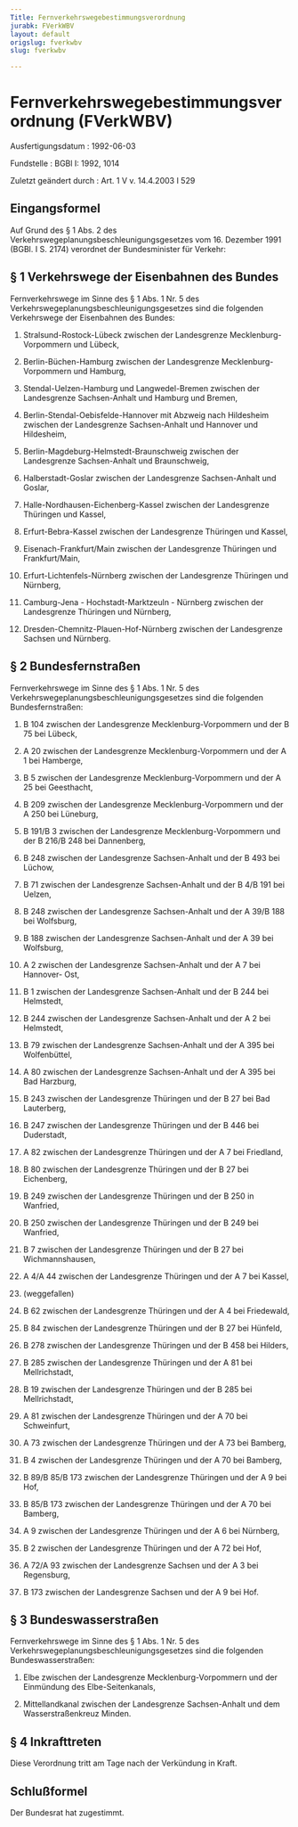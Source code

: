 ```yaml
---
Title: Fernverkehrswegebestimmungsverordnung
jurabk: FVerkWBV
layout: default
origslug: fverkwbv
slug: fverkwbv

---
```


# Fernverkehrswegebestimmungsverordnung (FVerkWBV)

Ausfertigungsdatum
:   1992-06-03

Fundstelle
:   BGBl I: 1992, 1014

Zuletzt geändert durch
:   Art. 1 V v. 14.4.2003 I 529

## Eingangsformel

Auf Grund des § 1 Abs. 2 des
Verkehrswegeplanungsbeschleunigungsgesetzes vom 16. Dezember 1991
(BGBl. I S. 2174) verordnet der Bundesminister für Verkehr:

## § 1 Verkehrswege der Eisenbahnen des Bundes

Fernverkehrswege im Sinne des § 1 Abs. 1 Nr. 5 des
Verkehrswegeplanungsbeschleunigungsgesetzes sind die folgenden
Verkehrswege der Eisenbahnen des Bundes:


1.  Stralsund-Rostock-Lübeck zwischen der Landesgrenze Mecklenburg-
    Vorpommern und Lübeck,


2.  Berlin-Büchen-Hamburg zwischen der Landesgrenze Mecklenburg-Vorpommern
    und Hamburg,


3.  Stendal-Uelzen-Hamburg und Langwedel-Bremen zwischen der Landesgrenze
    Sachsen-Anhalt und Hamburg und Bremen,


4.  Berlin-Stendal-Oebisfelde-Hannover mit Abzweig nach Hildesheim
    zwischen der Landesgrenze Sachsen-Anhalt und Hannover und Hildesheim,


5.  Berlin-Magdeburg-Helmstedt-Braunschweig zwischen der Landesgrenze
    Sachsen-Anhalt und Braunschweig,


6.  Halberstadt-Goslar zwischen der Landesgrenze Sachsen-Anhalt und
    Goslar,


7.  Halle-Nordhausen-Eichenberg-Kassel zwischen der Landesgrenze Thüringen
    und Kassel,


8.  Erfurt-Bebra-Kassel zwischen der Landesgrenze Thüringen und Kassel,


9.  Eisenach-Frankfurt/Main zwischen der Landesgrenze Thüringen und
    Frankfurt/Main,


10. Erfurt-Lichtenfels-Nürnberg zwischen der Landesgrenze Thüringen und
    Nürnberg,


11. Camburg-Jena - Hochstadt-Marktzeuln - Nürnberg zwischen der
    Landesgrenze Thüringen und Nürnberg,


12. Dresden-Chemnitz-Plauen-Hof-Nürnberg zwischen der Landesgrenze Sachsen
    und Nürnberg.

## § 2 Bundesfernstraßen

Fernverkehrswege im Sinne des § 1 Abs. 1 Nr. 5 des
Verkehrswegeplanungsbeschleunigungsgesetzes sind die folgenden
Bundesfernstraßen:

1.  B 104 zwischen der Landesgrenze Mecklenburg-Vorpommern und der B 75
    bei Lübeck,


2.  A 20 zwischen der Landesgrenze Mecklenburg-Vorpommern und der A 1 bei
    Hamberge,


3.  B 5 zwischen der Landesgrenze Mecklenburg-Vorpommern und der A 25 bei
    Geesthacht,


4.  B 209 zwischen der Landesgrenze Mecklenburg-Vorpommern und der A 250
    bei Lüneburg,


5.  B 191/B 3 zwischen der Landesgrenze Mecklenburg-Vorpommern und der B
    216/B 248 bei Dannenberg,


6.  B 248 zwischen der Landesgrenze Sachsen-Anhalt und der B 493 bei
    Lüchow,


7.  B 71 zwischen der Landesgrenze Sachsen-Anhalt und der B 4/B 191 bei
    Uelzen,


8.  B 248 zwischen der Landesgrenze Sachsen-Anhalt und der A 39/B 188 bei
    Wolfsburg,


9.  B 188 zwischen der Landesgrenze Sachsen-Anhalt und der A 39 bei
    Wolfsburg,


10. A 2 zwischen der Landesgrenze Sachsen-Anhalt und der A 7 bei Hannover-
    Ost,


11. B 1 zwischen der Landesgrenze Sachsen-Anhalt und der B 244 bei
    Helmstedt,


12. B 244 zwischen der Landesgrenze Sachsen-Anhalt und der A 2 bei
    Helmstedt,


13. B 79 zwischen der Landesgrenze Sachsen-Anhalt und der A 395 bei
    Wolfenbüttel,


14. A 80 zwischen der Landesgrenze Sachsen-Anhalt und der A 395 bei Bad
    Harzburg,


15. B 243 zwischen der Landesgrenze Thüringen und der B 27 bei Bad
    Lauterberg,


16. B 247 zwischen der Landesgrenze Thüringen und der B 446 bei
    Duderstadt,


17. A 82 zwischen der Landesgrenze Thüringen und der A 7 bei Friedland,


18. B 80 zwischen der Landesgrenze Thüringen und der B 27 bei Eichenberg,


19. B 249 zwischen der Landesgrenze Thüringen und der B 250 in Wanfried,


20. B 250 zwischen der Landesgrenze Thüringen und der B 249 bei Wanfried,


21. B 7 zwischen der Landesgrenze Thüringen und der B 27 bei
    Wichmannshausen,


22. A 4/A 44 zwischen der Landesgrenze Thüringen und der A 7 bei Kassel,


23. (weggefallen)


24. B 62 zwischen der Landesgrenze Thüringen und der A 4 bei Friedewald,


25. B 84 zwischen der Landesgrenze Thüringen und der B 27 bei Hünfeld,


26. B 278 zwischen der Landesgrenze Thüringen und der B 458 bei Hilders,


27. B 285 zwischen der Landesgrenze Thüringen und der A 81 bei
    Mellrichstadt,


28. B 19 zwischen der Landesgrenze Thüringen und der B 285 bei
    Mellrichstadt,


29. A 81 zwischen der Landesgrenze Thüringen und der A 70 bei Schweinfurt,


30. A 73 zwischen der Landesgrenze Thüringen und der A 73 bei Bamberg,


31. B 4 zwischen der Landesgrenze Thüringen und der A 70 bei Bamberg,


32. B 89/B 85/B 173 zwischen der Landesgrenze Thüringen und der A 9 bei
    Hof,


33. B 85/B 173 zwischen der Landesgrenze Thüringen und der A 70 bei
    Bamberg,


34. A 9 zwischen der Landesgrenze Thüringen und der A 6 bei Nürnberg,


35. B 2 zwischen der Landesgrenze Thüringen und der A 72 bei Hof,


36. A 72/A 93 zwischen der Landesgrenze Sachsen und der A 3 bei
    Regensburg,


37. B 173 zwischen der Landesgrenze Sachsen und der A 9 bei Hof.

## § 3 Bundeswasserstraßen

Fernverkehrswege im Sinne des § 1 Abs. 1 Nr. 5 des
Verkehrswegeplanungsbeschleunigungsgesetzes sind die folgenden
Bundeswasserstraßen:

1.  Elbe zwischen der Landesgrenze Mecklenburg-Vorpommern und der
    Einmündung des Elbe-Seitenkanals,


2.  Mittellandkanal zwischen der Landesgrenze Sachsen-Anhalt und dem
    Wasserstraßenkreuz Minden.

## § 4 Inkrafttreten

Diese Verordnung tritt am Tage nach der Verkündung in Kraft.

## Schlußformel

Der Bundesrat hat zugestimmt.

